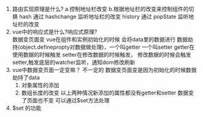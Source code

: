 1. 路由实现原理是什么?
   a.控制地址栏改变
   b.根据地址栏的改变来控制组件的切换
   hash 通过 hashchange 监听地址栏的改变
   history 通过 popState 监听地址栏的改变
2. vue中的响应式是什么?响应式原理?   
    数据变页面变 
    vue在组件和实例初始化的时候 会将data里的数据进行 数据劫持(object.definepropty对数据做处理)，一个叫getter
    一个叫setter getter在使用数据的时候触发  setter在修改数据的时候触发， 修改数据的时候会触发setter,触发底层的watcher监听，通知dom修改刷新  
3. vue中数据变页面一定变嘛？
    不一定的 数据变页面变是因为初始化的时候数据劫持了data  
    1. 对象属性的添加 
    2. 数组长度的改变
    以上两种情况新添加的属性都没有getter和setter 数据变了页面也不变
    可以通过$set方法处理
4. $set 的功能